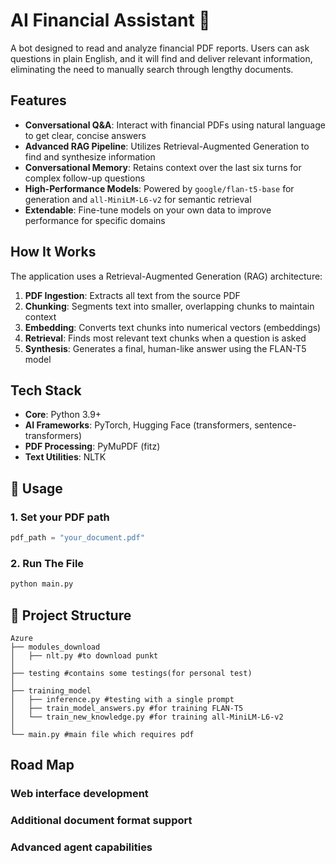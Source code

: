 # AI Financial Assistant 🤖

A bot designed to read and analyze financial PDF reports. Users can ask questions in plain English, and it will find and deliver relevant information, eliminating the need to manually search through lengthy documents.

## Features

- **Conversational Q&A**: Interact with financial PDFs using natural language to get clear, concise answers
- **Advanced RAG Pipeline**: Utilizes Retrieval-Augmented Generation to find and synthesize information
- **Conversational Memory**: Retains context over the last six turns for complex follow-up questions
- **High-Performance Models**: Powered by `google/flan-t5-base` for generation and `all-MiniLM-L6-v2` for semantic retrieval
- **Extendable**: Fine-tune models on your own data to improve performance for specific domains

## How It Works

The application uses a Retrieval-Augmented Generation (RAG) architecture:

1. **PDF Ingestion**: Extracts all text from the source PDF
2. **Chunking**: Segments text into smaller, overlapping chunks to maintain context
3. **Embedding**: Converts text chunks into numerical vectors (embeddings)
4. **Retrieval**: Finds most relevant text chunks when a question is asked
5. **Synthesis**: Generates a final, human-like answer using the FLAN-T5 model

## Tech Stack

- **Core**: Python 3.9+
- **AI Frameworks**: PyTorch, Hugging Face (transformers, sentence-transformers)
- **PDF Processing**: PyMuPDF (fitz)
- **Text Utilities**: NLTK

## 🚀 Usage

### 1. Set your PDF path

```python
pdf_path = "your_document.pdf"
```

### 2. Run The File

```python
python main.py
```

## 📁 Project Structure

```
Azure
├── modules_download
│   ├── nlt.py #to download punkt
│
├── testing #contains some testings(for personal test)
│
├── training_model
│   ├── inference.py #testing with a single prompt
│   ├── train_model_answers.py #for training FLAN-T5
│   └── train_new_knowledge.py #for training all-MiniLM-L6-v2
│     
└── main.py #main file which requires pdf
```

## Road Map

### Web interface development

### Additional document format support

### Advanced agent capabilities